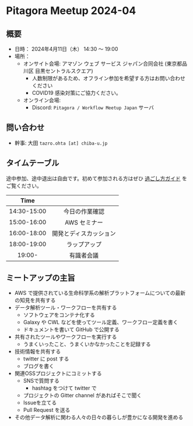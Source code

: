 # Pitagora Meetup 2024-04

## 概要

- 日時： 2024年4月11日（木） 14:30 〜 19:00
- 場所：
  - オンサイト会場: アマゾン ウェブ サービス ジャパン合同会社 (東京都品川区 目黒セントラルスクエア)
    - 人数制限があるため、オフライン参加を希望する方はお問い合わせください
    - COVID19 感染対策にご協力ください。
  - オンライン会場:
    - Discord: `Pitagora / Workflow Meetup Japan` サーバ

## 問い合わせ

- 幹事: 大田 `tazro.ohta [at] chiba-u.jp`

## タイムテーブル

途中参加、途中退出は自由です。初めて参加される方はぜひ [過ごし方ガイド](/events/meetup/whatis) をご覧ください。

|    Time     |                        |
| :---------: | :--------------------: |
| 14:30-15:00 |     今日の作業確認     |
| 15:00-16:00 |      AWS セミナー      |
| 16:00-18:00 | 開発とディスカッション |
| 18:00-19:00 |      ラップアップ      |
|   19:00-    |       有識者会議       |

## ミートアップの主旨

- AWS で提供されている生命科学系の解析プラットフォームについての最新の知見を共有する
- データ解析ツール・ワークフローを共有する
  - ソフトウェアをコンテナ化する
  - Galaxy や CWL などを使ってツール定義、ワークフロー定義を書く
  - ドキュメントを書いて GitHub で公開する
- 共有されたツールやワークフローを実行する
  - うまくいったこと、うまくいかなかったことを記録する
- 技術情報を共有する
  - twitter に post する
  - ブログを書く
- 関連OSSプロジェクトにコミットする
  - SNSで質問する
    - hashtag をつけて twitter で
  - プロジェクトの Gitter channel があればそこで聞く
  - Issueを立てる
  - Pull Request を送る
- その他データ解析に関わる人々の日々の暮らしが豊かになる開発を進める

